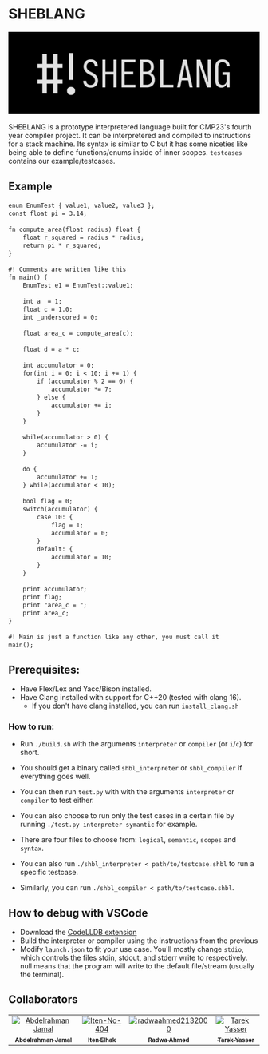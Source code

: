 # SHEBLANG

<div><img src="SHEBLANG.png" style="margin:auto"></div>

SHEBLANG is a prototype interpretered language built for CMP23's fourth year compiler project. It can be interpretered and compiled to instructions for a stack machine. Its syntax is similar to C but it has some niceties like being able to define functions/enums inside of inner scopes. `testcases` contains our example/testcases. 

## Example 
```
enum EnumTest { value1, value2, value3 };
const float pi = 3.14;

fn compute_area(float radius) float {
	float r_squared = radius * radius;
	return pi * r_squared;
}

#! Comments are written like this
fn main() {
	EnumTest e1 = EnumTest::value1;

	int	a  = 1;
	float c = 1.0;
	int _underscored = 0;

	float area_c = compute_area(c);

	float d = a * c;

	int accumulator = 0;
	for(int i = 0; i < 10; i += 1) {
		if (accumulator % 2 == 0) {
			accumulator *= 7;
		} else {
			accumulator += i;
		}
	}

	while(accumulator > 0) {
		accumulator -= i;
	}

	do {
		accumulator += 1;
	} while(accumulator < 10);

	bool flag = 0;
	switch(accumulator) {
		case 10: {
			flag = 1;
			accumulator = 0;
		}
		default: {
			accumulator = 10;
		}
	}

    print accumulator;
    print flag;
    print "area_c = ";
    print area_c;
}

#! Main is just a function like any other, you must call it 
main();
```

## Prerequisites:
- Have Flex/Lex and Yacc/Bison installed.
- Have Clang installed with support for C++20 (tested with clang 16).
  -   If you don't have clang installed, you can run `install_clang.sh`

### How to run:
- Run `./build.sh` with the arguments `interpreter` or `compiler` (or `i`/`c`) for short.
- You should get a binary called `shbl_interpreter` or `shbl_compiler` if everything goes well.

- You can then run `test.py` with with the arguments `interpreter` or `compiler` to test either.
- You can also choose to run only the test cases in a certain file by running `./test.py interpreter symantic` for example.
- There are four files to choose from: `logical`, `semantic`, `scopes` and `syntax`. 
- You can also run `./shbl_interpreter < path/to/testcase.shbl` to run a specific testcase.
- Similarly, you can run `./shbl_compiler < path/to/testcase.shbl`.

## How to debug with VSCode
- Download the [CodeLLDB extension](https://marketplace.visualstudio.com/items?itemName=vadimcn.vscode-lldb)
- Build the interpreter or compiler using the instructions from the previous 
- Modify `launch.json` to fit your use case. You'll mostly change `stdio`, which controls the files stdin, stdout, and stderr write to respectively. null means that the program will write to the default file/stream (usually the terminal).

## Collaborators
<!-- readme: collaborators -start -->
<table>
<tr>
    <td align="center">
        <a href="https://github.com/Hero2323">
            <img src="https://avatars.githubusercontent.com/u/58619697?v=4" width="100;" alt="Abdelrahman Jamal"/>
            <br />
            <sub><b>Abdelrahman Jamal</b></sub>
        </a>
    </td>
    <td align="center">
        <a href="https://github.com/Iten-No-404">
            <img src="https://avatars.githubusercontent.com/u/56697800?v=4" width="100;" alt="Iten-No-404"/>
            <br />
            <sub><b>Iten Elhak</b></sub>
        </a>
    </td>
    <td align="center">
        <a href="https://github.com/radwaahmed2132000">
            <img src="https://avatars.githubusercontent.com/u/56734728?v=4" width="100;" alt="radwaahmed2132000"/>
            <br />
            <sub><b>Radwa Ahmed</b></sub>
        </a>
    </td>
    <td align="center">
        <a href="https://github.com/KnockerPulsar">
            <img src="https://avatars.githubusercontent.com/u/12754772?v=4" width="100;" alt="Tarek Yasser"/>
            <br />
            <sub><b>Tarek Yasser</b></sub>
        </a>
    </td></tr>
</table>
<!-- readme: collaborators -end -->
